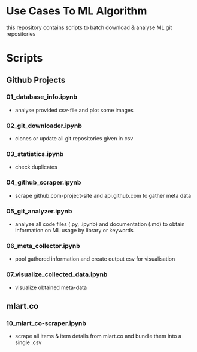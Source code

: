 # Use Cases To ML Algorithm

this repository contains scripts to batch download & analyse ML git repositories

# Scripts

## Github Projects

### 01_database_info.ipynb

- analyse provided csv-file and plot some images

### 02_git_downloader.ipynb

- clones or update all git repositories given in csv

### 03_statistics.ipynb

- check duplicates

### 04_github_scraper.ipynb

- scrape github.com-project-site and api.github.com to gather meta data

### 05_git_analyzer.ipynb

- analyze all code files (.py, .ipynb) and documentation (.md) to obtain information on ML usage by library or keywords

### 06_meta_collector.ipynb

- pool gathered information and create output csv for visualisation

### 07_visualize_collected_data.ipynb

- visualize obtained meta-data

## mlart.co

### 10_mlart_co-scraper.ipynb

- scrape all items & item details from mlart.co and bundle them into a single .csv
